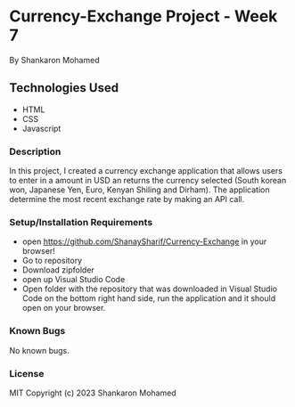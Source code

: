 # Currency-Exchange Project - Week 7

By Shankaron Mohamed

## Technologies Used
- HTML
- CSS
- Javascript

### Description
In this project, I created a currency exchange application that allows users to enter in a amount in USD an returns the currency selected (South korean won, Japanese Yen, Euro, Kenyan Shiling and Dirham). The application determine the most recent exchange rate by making an API call. 

### Setup/Installation Requirements
- open https://github.com/ShanaySharif/Currency-Exchange in your browser!
- Go to repository
- Download zipfolder
- open up Visual Studio Code
- Open folder with the repository that was downloaded in Visual Studio Code on the bottom right hand side, run the application and it should open on your browser.


 ### Known Bugs
No known bugs.

### License
MIT Copyright (c) 2023 Shankaron Mohamed
